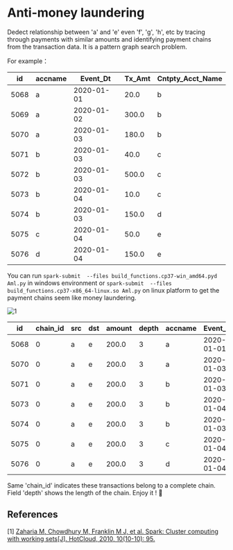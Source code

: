 # Anti-money laundering

Dedect relationship between 'a' and 'e' even 'f', 'g', 'h', etc by tracing through payments with similar amounts and identifying payment chains from the transaction data. It is a pattern graph search problem. 

For example：
 
|  id|accname|  Event_Dt|Tx_Amt|Cntpty_Acct_Name|
|----| ----- | -------- | ---- | ------- |
|5068|      a|2020-01-01|  20.0|            b|
|5069|      a|2020-01-02| 300.0|            b|
|5070|      a|2020-01-03| 180.0|            b|
|5071|      b|2020-01-03|  40.0|            c|
|5072|      b|2020-01-03| 500.0|            c|
|5073|      b|2020-01-04|  10.0|            c|
|5074|      b|2020-01-03| 150.0|            d|
|5075|      c|2020-01-04|  50.0|            e|
|5076|      d|2020-01-04| 150.0|            e|

You can run
`spark-submit  --files build_functions.cp37-win_amd64.pyd Aml.py` in windows environment or `spark-submit  --files build_functions.cp37-x86_64-linux.so Aml.py` on linux platform to get the payment chains seem like money laundering. 

![1](https://user-images.githubusercontent.com/24219258/149096741-85d7c637-a8bc-489e-a499-9f4a1eb047ea.png)

|id|chain_id|src|dst|amount|depth|accname|  Event_Dt|Tx_Amt|Cntpty_Acct_Name|
| -- |--- | --- | ---| ---- |--- | ---- | --------- | ----- | ---- |
|5068|       0|  a|  e|     200.0|     3|      a|2020-01-01|  20.0|               b|
|5070|       0|  a|  e|     200.0|     3|      a|2020-01-03| 180.0|               b|
|5071|       0|  a|  e|     200.0|     3|      b|2020-01-03|  40.0|               c|
|5073|       0|  a|  e|     200.0|     3|      b|2020-01-04|  10.0|               c|
|5074|       0|  a|  e|     200.0|     3|      b|2020-01-03| 150.0|               d|
|5075|       0|  a|  e|     200.0|     3|      c|2020-01-04|  50.0|               e|
|5076|       0|  a|  e|     200.0|     3|      d|2020-01-04| 150.0|               e|


Same 'chain_id' indicates these transactions belong to a complete chain. Field 'depth' shows the length of the chain. Enjoy it ! 🤗

## References

\[1\] [Zaharia M, Chowdhury M, Franklin M J, et al. Spark: Cluster computing with working sets[J]. HotCloud, 2010, 10(10-10): 95.](https://www2.eecs.berkeley.edu/Pubs/TechRpts/2010/EECS-2010-53.html)
